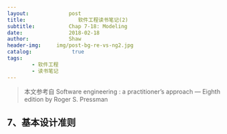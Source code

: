 ```yaml
---
layout:             post
title:                 软件工程读书笔记(2)
subtitle:           Chap 7-18: Modeling
date:      	        2018-02-18
author:             Shaw
header-img:     img/post-bg-re-vs-ng2.jpg
catalog: 	         true
tags:
        - 软件工程
        - 读书笔记
---
```


>本文参考自 Software engineering : a practitioner’s approach — Eighth edition by Roger S. Pressman

7、基本设计准则
-

